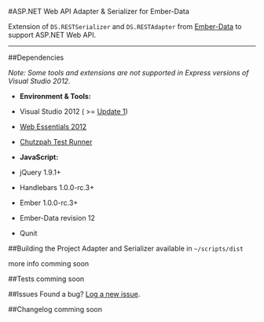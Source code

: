 #ASP.NET Web API Adapter & Serializer for Ember-Data

Extension of `DS.RESTSerializer` and `DS.RESTAdapter` from [Ember-Data][1] to support  ASP.NET Web API.

---------------

##Dependencies

*Note: Some tools and extensions are not supported in Express versions of Visual Studio 2012.*

 - __Environment & Tools:__
  - Visual Studio 2012 ( >= [Update 1][2])
  - [Web Essentials 2012][3]
  - [Chutzpah Test Runner][4]

 - __JavaScript:__
  - jQuery 1.9.1+
  - Handlebars 1.0.0-rc.3+
  - Ember 1.0.0-rc.3+
  - Ember-Data revision 12
  - Qunit  

##Building the Project
Adapter and Serializer available in `~/scripts/dist`

more info comming soon

##Tests
comming soon

##Issues
Found a bug? [Log a new issue][5].

##Changelog
comming soon

 [1]: https://github.com/emberjs/data
 [2]: http://blogs.msdn.com/b/somasegar/archive/2012/11/26/visual-studio-2012-update-1-now-available.aspx
 [3]: http://visualstudiogallery.msdn.microsoft.com/07d54d12-7133-4e15-becb-6f451ea3bea6
 [4]: http://visualstudiogallery.msdn.microsoft.com/71a4e9bd-f660-448f-bd92-f5a65d39b7f0
 [5]: https://github.com/MilkyWayJoe/Ember-WebAPI-Adapter/issues/new